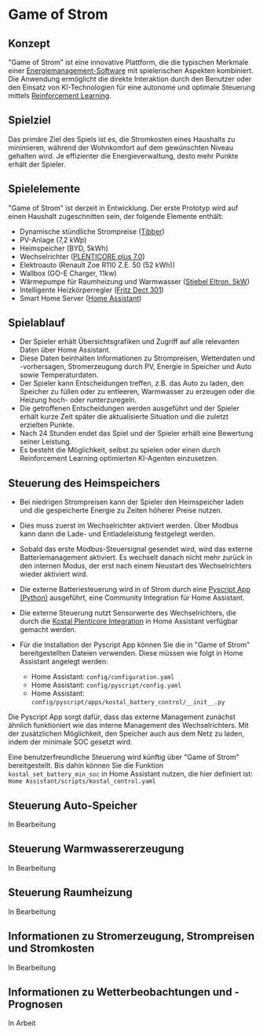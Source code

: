 # Game of Strom

## Konzept
"Game of Strom" ist eine innovative Plattform, die die typischen Merkmale einer [Energiemanagement-Software](https://en.wikipedia.org/wiki/Energy_management_software) mit spielerischen Aspekten kombiniert. Die Anwendung ermöglicht die direkte Interaktion durch den Benutzer oder den Einsatz von KI-Technologien für eine autonome und optimale Steuerung mittels [Reinforcement Learning](https://en.wikipedia.org/wiki/Reinforcement_learning).

## Spielziel
Das primäre Ziel des Spiels ist es, die Stromkosten eines Haushalts zu minimieren, während der Wohnkomfort auf dem gewünschten Niveau gehalten wird. Je effizienter die Energieverwaltung, desto mehr Punkte erhält der Spieler.

## Spielelemente
"Game of Strom" ist derzeit in Entwicklung. Der erste Prototyp wird auf einen Haushalt zugeschnitten sein, der folgende Elemente enthält:

- Dynamische stündliche Strompreise ([Tibber](https://tibber.com/en))
- PV-Anlage (7,2 kWp)
- Heimspeicher (BYD, 5kWh)
- Wechselrichter ([PLENTICORE plus 7.0](https://www.kostal-solar-electric.com/de-de/produkte/hybrid-wechselrichter/plenticore-plus/))
- Elektroauto (Renault Zoe R110 Z.E. 50 (52 kWh))
- Wallbox (GO-E Charger, 11kw)
- Wärmepumpe für Raumheizung und Warmwasser ([Stiebel Eltron, 5kW](https://www.stiebel-eltron.de/de/home/produkte-loesungen/erneuerbare_energien/waermepumpe/luft-wasser-waermepumpen/wpl-a-05-07-hk-premium/wpl-a-05-hk-230-premium.html))
- Intelligente Heizkörperregler ([Fritz Dect 301](https://avm.de/produkte/smart-home/fritzdect-301/))
- Smart Home Server ([Home Assistant](https://www.home-assistant.io/))

## Spielablauf
- Der Spieler erhält Übersichtsgrafiken und Zugriff auf alle relevanten Daten über Home Assistant.
- Diese Daten beinhalten Informationen zu Strompreisen, Wetterdaten und -vorhersagen, Stromerzeugung durch PV, Energie in Speicher und Auto sowie Temperaturdaten.
- Der Spieler kann Entscheidungen treffen, z.B. das Auto zu laden, den Speicher zu füllen oder zu entleeren, Warmwasser zu erzeugen oder die Heizung hoch- oder runterzuregeln.
- Die getroffenen Entscheidungen werden ausgeführt und der Spieler erhält kurze Zeit später die aktualisierte Situation und die zuletzt erzielten Punkte.
- Nach 24 Stunden endet das Spiel und der Spieler erhält eine Bewertung seiner Leistung.
- Es besteht die Möglichkeit, selbst zu spielen oder einen durch Reinforcement Learning optimierten KI-Agenten einzusetzen.

## Steuerung des Heimspeichers

- Bei niedrigen Strompreisen kann der Spieler den Heimspeicher laden und die gespeicherte Energie zu Zeiten höherer Preise nutzen.
- Dies muss zuerst im Wechselrichter aktiviert werden. Über Modbus kann dann die Lade- und Entladeleistung festgelegt werden.
- Sobald das erste Modbus-Steuersignal gesendet wird, wird das externe Batteriemanagement aktiviert. Es wechselt danach nicht mehr zurück in den internen Modus, der erst nach einem Neustart des Wechselrichters wieder aktiviert wird.
- Die externe Batteriesteuerung wird in  of Strom durch eine [Pyscript App (Python)](https://github.com/custom-components/pyscript) ausgeführt, eine Community Integration für Home Assistant.
- Die externe Steuerung nutzt Sensorwerte des Wechselrichters, die durch die [Kostal Plenticore Integration](https://www.home-assistant.io/integrations/kostal_plenticore/) in Home Assistant verfügbar gemacht werden.
  
- Für die Installation der Pyscript App können Sie die in "Game of Strom" bereitgestellten Dateien verwenden. Diese müssen wie folgt in Home Assistant angelegt werden:  
    - Home Assistant: `config/configuration.yaml`
    - Home Assistant: `config/pyscript/config.yaml `
    - Home Assistant: `config/pyscript/apps/kostal_battery_control/__init__.py`

Die Pyscript App sorgt dafür, dass das externe Management zunächst ähnlich funktioniert wie das interne Management des Wechselrichters. Mit der zusätzlichen Möglichkeit, den Speicher auch aus dem Netz zu laden, indem der minimale SOC gesetzt wird. 

Eine benutzerfreundliche Steuerung wird künftig über "Game of Strom" bereitgestellt. Bis dahin können Sie die Funktion `kostal_set_battery_min_soc` in Home Assistant nutzen, die hier definiert ist: `Home Assistant/scripts/kostal_control.yaml`

## Steuerung Auto-Speicher
In Bearbeitung

## Steuerung Warmwassererzeugung
In Bearbeitung

## Steuerung Raumheizung
In Bearbeitung

## Informationen zu Stromerzeugung, Strompreisen und Stromkosten
In Bearbeitung

## Informationen zu Wetterbeobachtungen und -Prognosen
In Arbeit
